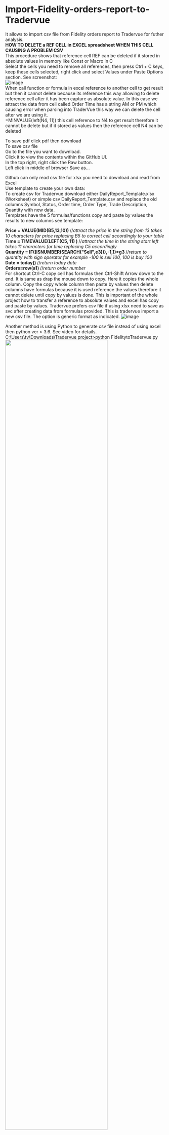 # Import-Fidelity-orders-report-to-Tradervue
It allows to import csv file from Fidelity orders report to Tradervue for futher analysis.<br>
<b>HOW TO DELETE a REF CELL in EXCEL spreadsheet WHEN THIS CELL CAUSING A PROBLEM CSV</b> <br>
This procedure shows that reference cell REF can be deleted if it stored in absolute values in memory like Const or Macro in C <br>
Select the cells you need to remove all references, then press Ctrl + C keys, keep these cells selected, right click and select Values under Paste Options section. See screenshot:<br>
![image](https://user-images.githubusercontent.com/1938390/169705426-857070a3-8255-4a06-a69e-e170d9a3f403.png) <br>
When call function or formula in excel reference to another cell to get result but then it cannot delete because its reference
this way allowing to delete reference cell after it has been capture as absolute value. In this case we attract the data
from cell called Order Time has a string AM or PM which causing error when parsing into TraderVue this way we can delete the cell after we are using it. <br>
=MINVALUE(left(N4, 11))   this cell reference to N4 to get result therefore it cannot be delete but if it stored as values
then the reference cell N4 can be deleted

To save pdf click pdf then download <br>
To save csv file<br>
    Go to the file you want to download.<br>
    Click it to view the contents within the GitHub UI.<br>
    In the top right, right click the Raw button.<br>
    Left click in middle of browser Save as...<br>

Github can only read csv file for xlsx you need to download and read from Excel <br>
Use template to create your own data: <br>
To create csv for Tradervue download either DailyReport_Template.xlsx (Worksheet) or simple csv DailyReport_Template.csv and replace the old columns Symbol, Status, Order time, Order Type, Trade Description, Quantity with new data. <br>
Templates have the 5 formulas/functions copy and paste by values the results to new columns see template:

<b>Price = VALUE(MID(B5,13,10)) </b>  //_attract the price in the string from 13 takes 10 characters for price replacing B5 to correct cell accordingly to your table_<br>
<b>Time = TIMEVALUE(LEFT(C5, 11) ) </b> //_attract the time in the string start left takes 11 characters for time replacing C5 accordingly_ <br>
<b>Quantity = IF((ISNUMBER(SEARCH("Sell",e3))),-1,1)\*g3 </b> //_return to quantity with sign operator for example -100 is sell 100, 100 is buy 100_ <br>
<b>Date = today() </b> //_return today date_ <br>
<b>Orders=row(a1) </b> //_return order number_ <br>
For shortcut Ctrl-C copy cell has formulas then Ctrl-Shift Arrow down to the end. It is same as drap the mouse down to copy. Here it copies the whole column.
Copy the copy whole column then paste by values then delete columns have formulas because it is used reference the values therefore it cannot delete until copy by values is done. This is important of the whole project how to transfer a reference to absolute values and excel has copy and paste by values.
Tradervue prefers csv file if using xlsx need to save as svc after creating data from formulas provided.
This is tradervue import a new csv file. The option is generic format as indicated. 
![image](https://user-images.githubusercontent.com/1938390/171069856-57a01b66-6e1a-4117-b5d6-a4789a16081e.png) 
<br>

Another method is using Python to generate csv file instead of using excel then python ver > 3.6. See video for details. <br>
C:\Users\tv\Downloads\Tradervue project>python FidelitytoTradervue.py <br>
[<img src="https://i.imgur.com/RfQsAJZ.png" width="80%">](https://youtu.be/OSmDdCexS_g)

The result that it shows you time to execute the trade up to second so you can go back to review your trader.
![image](https://user-images.githubusercontent.com/1938390/177535573-d326a968-9af2-4dc7-8401-4484580c2f83.png)

![image](https://user-images.githubusercontent.com/1938390/177535691-861ed8b4-6597-4c7d-b0d8-48e8ba9a4a9f.png)


